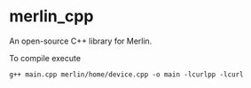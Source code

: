 # merlin_cpp
An open-source C++ library for Merlin.

To compile execute
```
g++ main.cpp merlin/home/device.cpp -o main -lcurlpp -lcurl
```
